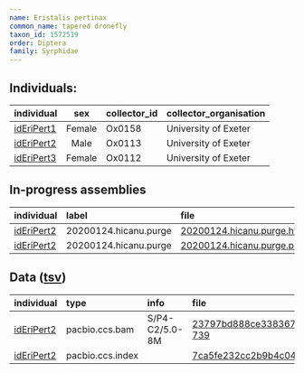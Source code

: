 ```yaml
---
name: Eristalis pertinax
common_name: tapered dronefly
taxon_id: 1572519
order: Diptera
family: Syrphidae
---
```


## Individuals:

| individual | sex | collector_id | collector_organisation |
| :--------- | :-: | :----------- | :--------------------- |
| [idEriPert1](idEriPert1.md) | Female | Ox0158 | University of Exeter |
| [idEriPert2](idEriPert2.md) | Male | Ox0113 | University of Exeter |
| [idEriPert3](idEriPert3.md) | Female | Ox0112 | University of Exeter |

## In-progress assemblies

| individual | label | file |
| :--------- | :---- | :--- |
| [idEriPert2](idEriPert2.md) | 20200124.hicanu.purge | [20200124.hicanu.purge.htig.fasta.gz](https://darwin.cog.sanger.ac.uk/insects/Eristalis_pertinax/idEriPert2/assemblies/working/20200124.hicanu.purge/20200124.hicanu.purge.htig.fasta.gz) |
| [idEriPert2](idEriPert2.md) | 20200124.hicanu.purge | [20200124.hicanu.purge.prim.fasta.gz](https://darwin.cog.sanger.ac.uk/insects/Eristalis_pertinax/idEriPert2/assemblies/working/20200124.hicanu.purge/20200124.hicanu.purge.prim.fasta.gz) |

## Data ([tsv](Eristalis_pertinax_data.tsv))

| individual | type | info | file |
| :--------- | :--- | :--- | :--- |
| [idEriPert2](idEriPert2.md) | pacbio.ccs.bam | S/P4-C2/5.0-8M | [23797bd888ce3383672374de87db8b0c-739](https://darwin.cog.sanger.ac.uk/insects/Eristalis_pertinax/idEriPert2/genomic_data/pacbio/m64094_200117_114528.ccs.bam) |
| [idEriPert2](idEriPert2.md) | pacbio.ccs.index |  | [7ca5fe232cc2b9b4c04a2cc81ef874ba](https://darwin.cog.sanger.ac.uk/insects/Eristalis_pertinax/idEriPert2/genomic_data/pacbio/m64094_200117_114528.ccs.bam.pbi) |
